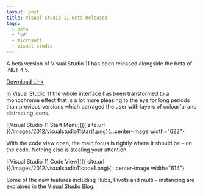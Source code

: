 ```yaml
---
layout: post
title: Visual Studio 11 Beta Released
tags:
  - beta
  - 'c#'
  - microsoft
  - visual studio
---
```

A beta version of Visual Studio 11 has been released alongside the beta of .NET 4.5.

[Download Link][1]

In Visual Studio 11 the whole interface has been transformed to a monochrome effect that is a lot more pleasing to the eye for long periods than previous versions which barraged the user with layers of colourful and distracting icons.

![Visual Studio 11 Start Menu]({{ site.url }}/images/2012/visualstudio11start1.png){: .center-image width="622"}

With the code view open, the main focus is rightly where it should be – on the code. Nothing else is stealing your attention.

![Visual Studio 11 Code View]({{ site.url }}/images/2012/visualstudio11code1.png){: .center-image width="614"}

Some of the new features including Hubs, Pivots and multi – instancing are explained in the [Visual Studio Blog][2].

 [1]: http://www.microsoft.com/visualstudio/11/en-us
 [2]: http://blogs.msdn.com/b/visualstudio/